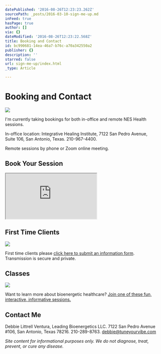 ```yaml
---
datePublished: '2016-08-26T12:23:23.262Z'
sourcePath: _posts/2016-03-10-sign-me-up.md
inFeed: true
hasPage: true
author: []
via: {}
dateModified: '2016-08-26T12:23:22.568Z'
title: Booking and Contact
id: bc990681-14ea-46a7-b76c-a70a342550a2
publisher: {}
description: ''
starred: false
url: sign-me-up/index.html
_type: Article

---
```

# Booking and Contact
![](https://the-grid-user-content.s3-us-west-2.amazonaws.com/448d3876-6d77-4076-9e43-39cac9cf2d36.png)

I'm currently taking bookings for both in-office and remote NES Health sessions.

In-office location: Integrative Healing Institute, 7122 San Pedro Avenue, Suite 106, San Antonio, Texas. 210-967-4400\.

Remote sessions by phone or Zoom online meeting.

## Book Your Session

<iframe src="https://the-grid.github.io/ed-userhtml/?g=eJx9kM1ugzAQhF9l5Ts4SVNAEXCoemxPlXqtFljABP_IXtry9nUDObbHnZ2db-wytF45BtVVIhBr6-ljkwTw6qgSTN8sJ_zEuxx8W4mR2YWLlHpN97O0tVpOQareoyZ5D9vGdAqiLuUWUZd4473tlmZhtmZ3xnxe58jtZ4t8MdZEafTU_8lsrL0qMzgcSGJ2Oh-LPEuyFo_JuX3Ik6LoD8mpe-y6ojnkPWWxiNIDNNZ35CuxEf57lNIxOtw46BzL2Ps17pJfIdnKp84MAnDmSjxFFdBAtFplWJNh-FI8wjM1jSJ4Ucye5hne42bxCEuI7WEPFSDjP2H9A2UVj_g" style=""></iframe>

## First Time Clients
![](https://the-grid-user-content.s3-us-west-2.amazonaws.com/dd71374b-325c-4d90-88eb-78ce447f7dc6.jpg)

First time clients please [click here to submit an information form][0]. Transmission is secure and private.

## Classes
![](https://s3-us-west-2.amazonaws.com/the-grid-img/p/13196ba43723a2d0082a3d992c22edcabe853699.jpg)

Want to learn more about bioenergetic healthcare? [Join one of these fun, interactive, informative sessions.][1]

## Contact Me

Debbie Littrell Ventura, Leading Bioenergetics LLC. 7122 San Pedro Avenue \#106, San Antonio, Texas 78216\. 210-289-8763\. debbie@tuneyourvibe.com

_Site content for informational purposes only. We do not diagnose, treat, prevent, or cure any disease._

[0]: https://form.jotform.com/60683962843163 "New Client Questionnaire"
[1]: http://my.setmore.com/bookingpage/a6241876-6ca1-4c37-88f0-2d5dd8b07fe6/class